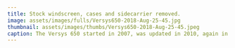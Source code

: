 ```yaml
---
title: Stock windscreen, cases and sidecarrier removed.
image: assets/images/fulls/Versys650-2018-Aug-25-45.jpg
thumbnail: assets/images/thumbs/Versys650-2018-Aug-25-45.jpeg
caption: The Versys 650 started in 2007, was updated in 2010, again in 2014 and recently in 2018. It's a long running model line, sold aroud the world.<br>It has 64hp which means it is a full size motorcycle - it is not underpowered like many 250-500cc bikes would be. At the same time, you can actually use this bike's full power in daily driving - it has enough performance to be "more than fun" and has great agility and handling for our fabulous motorcycling roads here on the island.<br>Bonus - it's a 650 so it's in the mid-price insurance bracket.<br><a href="https://www.topspeed.com/motorcycles/motorcycle-reviews/kawasaki/2010-kawasaki-versys-ar80346.html">Detailed specifications for 2010 model year</a>
---
```

